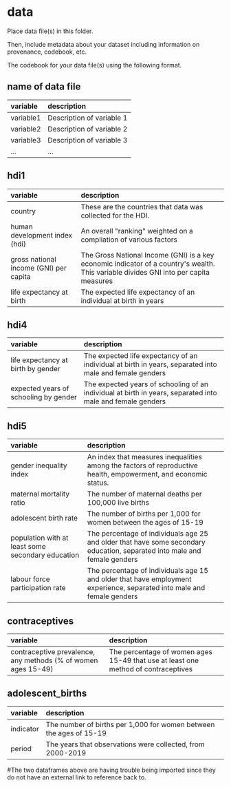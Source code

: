 # data

Place data file(s) in this folder.

Then, include metadata about your dataset including information on provenance, codebook, etc.

The codebook for your data file(s) using the following format.

## name of data file

|variable         |description |
|:----------------|:-----------|
|variable1        | Description of variable 1 |
|variable2        | Description of variable 2 |
|variable3        | Description of variable 3 |
|...              | ... |


## hdi1

|variable         |description |
|:----------------|:-----------|
|country        | These are the countries that data was collected for the HDI.  |
|human development index (hdi)        | An overall "ranking" weighted on a compliation of various factors |
|gross national income (GNI) per capita        | The Gross National Income (GNI) is a key economic indicator of a country's wealth. This variable divides GNI into per capita measures|
|life expectancy at birth        | The expected life expectancy of an individual at birth in years  |


## hdi4

|variable         |description |
|:----------------|:-----------|
|life expectancy at birth by gender        | The expected life expectancy of an individual at birth in years, separated into male and female genders  |
|expected years of schooling by gender        | The expected years of schooling of an individual at birth in years, separated into male and female genders  |


## hdi5

|variable         |description |
|:----------------|:-----------|
|gender inequality index        | An index that measures inequalities among the factors of reproductive health, empowerment, and economic status. |
|maternal mortality ratio        | The number of maternal deaths per 100,000 live births |
|adolescent birth rate        | The number of births per 1,000 for women between the ages of 15-19 |
|population with at least some secondary education        | The percentage of individuals age 25 and older that have some secondary education, separated into male and female genders |
|labour force participation rate        | The percentage of individuals age 15 and older that have employment experience, separated into male and female genders  |


## contraceptives

|variable         |description |
|:----------------|:-----------|
|contraceptive prevalence, any methods (% of women ages 15-49)     | The percentage of women ages 15-49 that use at least one method of contraceptives  |

## adolescent_births

|variable         |description |
|:----------------|:-----------|
|indicator        | The number of births per 1,000 for women between the ages of 15-19 |
|period        | The years that observations were collected, from 2000-2019 |

#The two dataframes above are having trouble being imported since they do not have an external link to reference back to.



